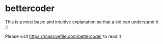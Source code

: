# bettercoder
This is a most basic and intuitive explanation so that a kid can understand it :)

Please visit https://massivefile.com/bettercoder to read it
